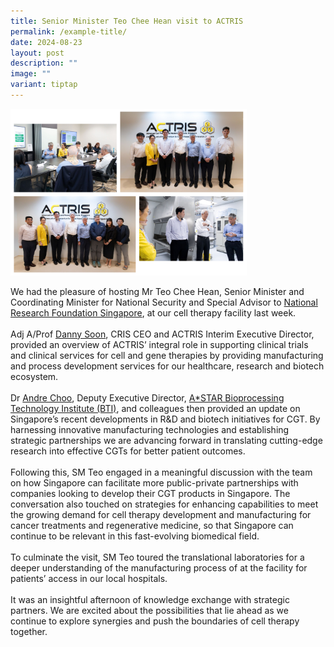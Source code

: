 ```yaml
---
title: Senior Minister Teo Chee Hean visit to ACTRIS
permalink: /example-title/
date: 2024-08-23
layout: post
description: ""
image: ""
variant: tiptap
---
```

<div class="isomer-image-wrapper">
<img style="width: 75%;" height="auto" width="100%" alt="" src="/images/Newsroom &amp; Events/Events/SM_Teo_Visit_Photo_Collage.png">
</div>
<p>We had the pleasure of hosting Mr Teo Chee Hean, Senior Minister and Coordinating
Minister for National Security and Special Advisor to <a href="https://www.linkedin.com/company/nrfsg/" class="wVkswPqfFJemBuesOohtSFOOfIrNteBxRA" rel="noopener noreferrer nofollow" target="_self">National Research Foundation Singapore</a>,
at our cell therapy facility last week.
<br>
<br>Adj A/Prof <a href="https://www.linkedin.com/in/danny-soon-97434a9/" class="ember-view" rel="noopener noreferrer nofollow" target="_blank">Danny Soon</a>,
CRIS CEO and ACTRIS Interim Executive Director, provided an overview of
ACTRIS’ integral role in supporting clinical trials and clinical services
for cell and gene therapies by providing manufacturing and process development
services for our healthcare, research and biotech ecosystem.
<br>
<br>Dr <a href="https://www.linkedin.com/in/andre-choo-8901ba40/" class="ember-view" rel="noopener noreferrer nofollow" target="_blank">Andre Choo</a>,
Deputy Executive Director, <a href="https://www.linkedin.com/company/a-star-bti/" class="wVkswPqfFJemBuesOohtSFOOfIrNteBxRA" rel="noopener noreferrer nofollow" target="_self">A*STAR Bioprocessing Technology Institute (BTI)</a>,
and colleagues then provided an update on Singapore’s recent developments
in R&amp;D and biotech initiatives for CGT. By harnessing innovative manufacturing
technologies and establishing strategic partnerships we are advancing forward
in translating cutting-edge research into effective CGTs for better patient
outcomes.
<br>
<br>Following this, SM Teo engaged in a meaningful discussion with the team
on how Singapore can facilitate more public-private partnerships with companies
looking to develop their CGT products in Singapore. The conversation also
touched on strategies for enhancing capabilities to meet the growing demand
for cell therapy development and manufacturing for cancer treatments and
regenerative medicine, so that Singapore can continue to be relevant in
this fast-evolving biomedical field.
<br>
<br>To culminate the visit, SM Teo toured the translational laboratories for
a deeper understanding of the manufacturing process of at the facility
for patients’ access in our local hospitals.
<br>
<br>It was an insightful afternoon of knowledge exchange with strategic partners.
We are excited about the possibilities that lie ahead as we continue to
explore synergies and push the boundaries of cell therapy together.</p>